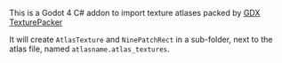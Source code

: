 This is a Godot 4 C# addon to import texture atlases packed by [GDX TexturePacker](https://github.com/crashinvaders/gdx-texture-packer-gui)

It will create `AtlasTexture` and `NinePatchRect` in a sub-folder, next to the atlas file, named `atlasname.atlas_textures`.
